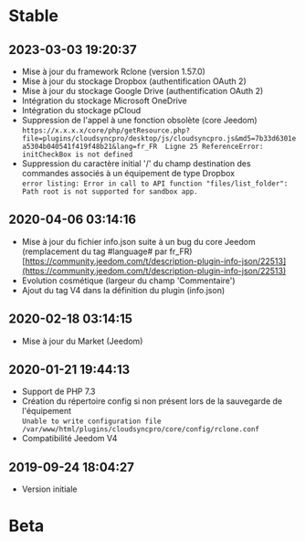 Stable
=========================

2023-03-03 19:20:37
-------------------

* Mise à jour du framework Rclone (version 1.57.0)
* Mise à jour du stockage Dropbox (authentification OAuth 2)
* Mise à jour du stockage Google Drive (authentification OAuth 2)
* Intégration du stockage Microsoft OneDrive
* Intégration du stockage pCloud
* Suppression de l'appel à une fonction obsolète (core Jeedom)  
`https://x.x.x.x/core/php/getResource.php?file=plugins/cloudsyncpro/desktop/js/cloudsyncpro.js&md5=7b33d6301ea5304b040541f419f48b21&lang=fr_FR 
Ligne 25
ReferenceError: initCheckBox is not defined`
* Suppression du caractère initial '/' du champ destination des commandes associés à un équipement de type Dropbox  
`error listing: Error in call to API function "files/list_folder": Path root is not supported for sandbox app.`  

2020-04-06 03:14:16
-------------------

* Mise à jour du fichier info.json suite à un bug du core Jeedom (remplacement du tag #language# par fr_FR)  
[https://community.jeedom.com/t/description-plugin-info-json/22513](https://community.jeedom.com/t/description-plugin-info-json/22513)
* Evolution cosmétique (largeur du champ 'Commentaire')
* Ajout du tag V4 dans la définition du plugin (info.json)

2020-02-18 03:14:15
-------------------

* Mise à jour du Market (Jeedom)

2020-01-21 19:44:13
-------------------

* Support de PHP 7.3
* Création du répertoire config si non présent lors de la sauvegarde de l'équipement  
`Unable to write configuration file /var/www/html/plugins/cloudsyncpro/core/config/rclone.conf`
* Compatibilité Jeedom V4

2019-09-24 18:04:27
-------------------

* Version initiale

Beta
=========================



